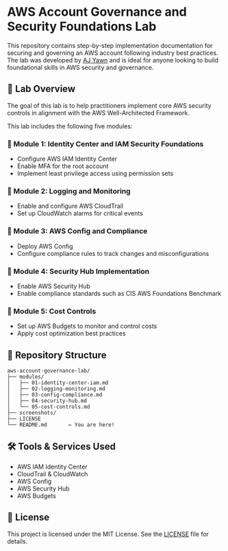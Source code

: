 # AWS Account Governance and Security Foundations Lab

This repository contains step-by-step implementation documentation for securing and governing an AWS account following industry best practices. The lab was developed by [AJ Yawn](https://www.linkedin.com/in/ajyawn/) and is ideal for anyone looking to build foundational skills in AWS security and governance.

## 🚀 Lab Overview

The goal of this lab is to help practitioners implement core AWS security controls in alignment with the AWS Well-Architected Framework.

This lab includes the following five modules:

### 📘 Module 1: Identity Center and IAM Security Foundations
- Configure AWS IAM Identity Center 
- Enable MFA for the root account
- Implement least privilege access using permission sets

### 📘 Module 2: Logging and Monitoring
- Enable and configure AWS CloudTrail
- Set up CloudWatch alarms for critical events

### 📘 Module 3: AWS Config and Compliance
- Deploy AWS Config
- Configure compliance rules to track changes and misconfigurations

### 📘 Module 4: Security Hub Implementation
- Enable AWS Security Hub
- Enable compliance standards such as CIS AWS Foundations Benchmark

### 📘 Module 5: Cost Controls
- Set up AWS Budgets to monitor and control costs
- Apply cost optimization best practices

## 📂 Repository Structure

```
aws-account-governance-lab/
├── modules/
│   ├── 01-identity-center-iam.md
│   ├── 02-logging-monitoring.md
│   ├── 03-config-compliance.md
│   ├── 04-security-hub.md
│   └── 05-cost-controls.md
├── screenshots/
├── LICENSE
└── README.md       ← You are here!
```

## 🛠 Tools & Services Used
- AWS IAM Identity Center
- CloudTrail & CloudWatch
- AWS Config
- AWS Security Hub
- AWS Budgets

## 📄 License

This project is licensed under the MIT License. See the [LICENSE](./LICENSE) file for details.

